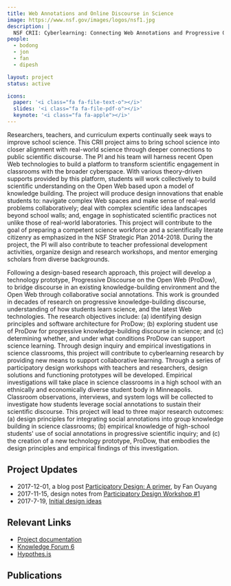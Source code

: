 ```yaml
---
title: Web Annotations and Online Discourse in Science
image: https://www.nsf.gov/images/logos/nsf1.jpg
description: |
  NSF CRII: Cyberlearning: Connecting Web Annotations and Progressive Online Discourse in Science Classrooms.
people:
  - bodong
  - jon
  - fan
  - dipesh

layout: project
status: active

icons:
  paper: '<i class="fa fa-file-text-o"></i>'
  slides: '<i class="fa fa-file-pdf-o"></i>'
  keynote: '<i class="fa fa-apple"></i>'
---
```


Researchers, teachers, and curriculum experts continually seek ways to improve school science. This CRII project aims to bring school science into closer alignment with real-world science through deeper connections to public scientific discourse. The PI and his team will harness recent Open Web technologies to build a platform to transform scientific engagement in classrooms with the broader cyberspace. With various theory-driven supports provided by this platform, students will work collectively to build scientific understanding on the Open Web based upon a model of knowledge building. The project will produce design innovations that enable students to: navigate complex Web spaces and make sense of real-world problems collaboratively; deal with complex scientific idea landscapes beyond school walls; and, engage in sophisticated scientific practices not unlike those of real-world laboratories. This project will contribute to the goal of preparing a competent science workforce and a scientifically literate citizenry as emphasized in the NSF Strategic Plan 2014-2018. During the project, the PI will also contribute to teacher professional development activities, organize design and research workshops, and mentor emerging scholars from diverse backgrounds.

Following a design-based research approach, this project will develop a technology prototype, Progressive Discourse on the Open Web (ProDow), to bridge discourse in an existing knowledge-building environment and the Open Web through collaborative social annotations. This work is grounded in decades of research on progressive knowledge-building discourse, understanding of how students learn science, and the latest Web technologies. The research objectives include: (a) identifying design principles and software architecture for ProDow; (b) exploring student use of ProDow for progressive knowledge-building discourse in science; and (c) determining whether, and under what conditions ProDow can support science learning. Through design inquiry and empirical investigations in science classrooms, this project will contribute to cyberlearning research by providing new means to support collaborative learning. Through a series of participatory design workshops with teachers and researchers, design solutions and functioning prototypes will be developed. Empirical investigations will take place in science classrooms in a high school with an ethnically and economically diverse student body in Minneapolis. Classroom observations, interviews, and system logs will be collected to investigate how students leverage social annotations to sustain their scientific discourse. This project will lead to three major research outcomes: (a) design principles for integrating social annotations into group knowledge building in science classrooms; (b) empirical knowledge of high-school students' use of social annotations in progressive scientific inquiry; and (c) the creation of a new technology prototype, ProDow, that embodies the design principles and empirical findings of this investigation.

## Project Updates

- 2017-12-01, a blog post [Participatory Design: A primer](https://cligr.github.io/blog/2017/12/01/participatory-design-primer.html), by Fan Ouyang
- 2017-11-15, design notes from [Participatory Design Workshop #1](https://github.com/cligr/discow-docs/blob/master/workshops/design-workshop-1.md)
- 2017-7-19, [Initial design ideas](https://github.com/cligr/discow-docs/blob/master/h/design-v1.md)

## Relevant Links

- [Project documentation](https://github.com/cligr/discow-docs)
- [Knowledge Forum 6](https://kf6.ikit.org/login)
- [Hypothes.is](https://hypothes.is/)

## Publications

<!-- - **A Hardware-Friendly Bilateral Solver for Real-Time Virtual Reality Video**<br/>
  Amrita Mazumdar, Armin Alaghi, Jonathan T. Barron, David Gallup, Luis Ceze, Mark Oskin, Steven M. Seitz
<br/>
  To appear in High Performance Graphics 2017
- **VisualCloud Demonstration: A DBMS for Virtual Reality**<br/>
  Brandon Haynes, Artem Minyaylov, Magdalena Balazinska, Luis Ceze, Alvin Cheung<br/>
  SIGMOD 2017 Demo -->
